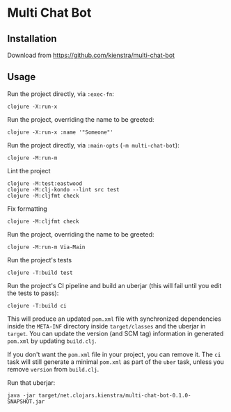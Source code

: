 # Multi Chat Bot

## Installation

Download from https://github.com/kienstra/multi-chat-bot

## Usage

Run the project directly, via `:exec-fn`:

    clojure -X:run-x

Run the project, overriding the name to be greeted:

    clojure -X:run-x :name '"Someone"'

Run the project directly, via `:main-opts` (`-m multi-chat-bot`):

    clojure -M:run-m

Lint the project

    clojure -M:test:eastwood
    clojure -M:clj-kondo --lint src test
    clojure -M:cljfmt check

Fix formatting

    clojure -M:cljfmt check

Run the project, overriding the name to be greeted:

    clojure -M:run-m Via-Main

Run the project's tests

    clojure -T:build test

Run the project's CI pipeline and build an uberjar (this will fail until you edit the tests to pass):

    clojure -T:build ci

This will produce an updated `pom.xml` file with synchronized dependencies inside the `META-INF`
directory inside `target/classes` and the uberjar in `target`. You can update the version (and SCM tag)
information in generated `pom.xml` by updating `build.clj`.

If you don't want the `pom.xml` file in your project, you can remove it. The `ci` task will
still generate a minimal `pom.xml` as part of the `uber` task, unless you remove `version`
from `build.clj`.

Run that uberjar:

    java -jar target/net.clojars.kienstra/multi-chat-bot-0.1.0-SNAPSHOT.jar
